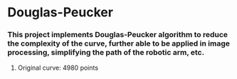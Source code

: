 # Douglas-Peucker

### This project implements Douglas-Peucker algorithm to reduce the complexity of the curve, further able to be applied in image processing, simplifying the path of the robotic arm, etc.

1. Original curve: 4980 points
